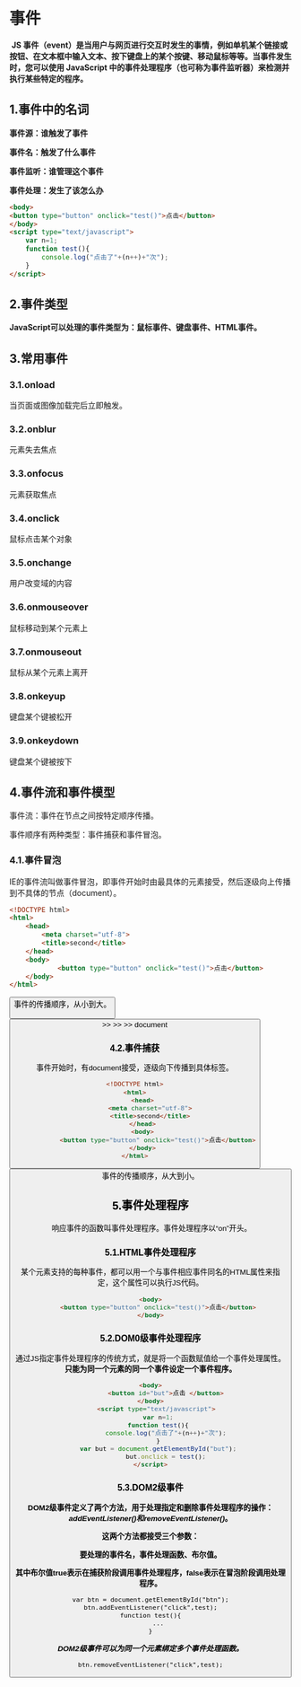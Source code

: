 # 事件

​		**JS 事件（event）是当用户与网页进行交互时发生的事情，例如单机某个链接或按钮、在文本框中输入文本、按下键盘上的某个按键、移动鼠标等等。当事件发生时，您可以使用 JavaScript 中的事件处理程序（也可称为事件监听器）来检测并执行某些特定的程序。**

## 1.事件中的名词

**事件源：谁触发了事件**

**事件名：触发了什么事件**

**事件监听：谁管理这个事件**

**事件处理：发生了该怎么办**

```HTML
<body>
<button type="button" onclick="test()">点击</button>
</body>
<script type="text/javascript">	
	var n=1;
	function test(){
		console.log("点击了"+(n++)+"次");
	}
</script>
```

## 2.事件类型

**JavaScript可以处理的事件类型为：鼠标事件、键盘事件、HTML事件。**

## 3.常用事件

### 3.1.onload

当页面或图像加载完后立即触发。

### 3.2.onblur

元素失去焦点

### 3.3.onfocus

元素获取焦点

### 3.4.onclick

鼠标点击某个对象

### 3.5.onchange

用户改变域的内容

### 3.6.onmouseover

鼠标移动到某个元素上

### 3.7.onmouseout

鼠标从某个元素上离开

### 3.8.onkeyup

键盘某个键被松开

### 3.9.onkeydown

键盘某个键被按下

## 4.事件流和事件模型

事件流：事件在节点之间按特定顺序传播。

事件顺序有两种类型：事件捕获和事件冒泡。

### 4.1.事件冒泡

IE的事件流叫做事件冒泡，即事件开始时由最具体的元素接受，然后逐级向上传播到不具体的节点（document）。

```HTML
<!DOCTYPE html>
<html>
	<head>
		<meta charset="utf-8">
		<title>second</title>
	</head>
	<body>
			<button type="button" onclick="test()">点击</button>
	</body>
</html>

```

<button>事件的传播顺序，从小到大。

<button >  >>  <body>   >>  <html>  >>   document

### 4.2.事件捕获

事件开始时，有document接受，逐级向下传播到具体标签。

```HTML
<!DOCTYPE html>
<html>
	<head>
		<meta charset="utf-8">
		<title>second</title>
	</head>
	<body>
			<button type="button" onclick="test()">点击</button>
	</body>
</html>
```

<button>事件的传播顺序，从大到小。

## 5.事件处理程序

​		响应事件的函数叫事件处理程序。事件处理程序以“on”开头。

### 5.1.HTML事件处理程序

​	某个元素支持的每种事件，都可以用一个与事件相应事件同名的HTML属性来指定，这个属性可以执行JS代码。

```HTML
<body>
	<button type="button" onclick="test()">点击</button>
</body>

```

### 5.2.DOM0级事件处理程序

​	通过JS指定事件处理程序的传统方式，就是将一个函数赋值给一个事件处理属性。**只能为同一个元素的同一个事件设定一个事件程序。**

```HTML
<body>
		<button id="but">点击	</button>
</body>
	<script type="text/javascript">	
	var n=1;
	function test(){
		console.log("点击了"+(n++)+"次");
	}
    var but = document.getElementById("but");
        but.onclick = test();
</script>
```

### 5.3.DOM2级事件

​	**DOM2级事件定义了两个方法，用于处理指定和删除事件处理程序的操作：*addEventListener()*和*removeEventListener()*。**

**这两个方法都接受三个参数：**

**要处理的事件名，事件处理函数、布尔值。**

**其中布尔值true表示在捕获阶段调用事件处理程序，false表示在冒泡阶段调用处理程序。**

```JS
var btn = document.getElementById("btn");
btn.addEventListener("click",test);
function test(){
    ...
}
```

***DOM2级事件可以为同一个元素绑定多个事件处理函数。***

```JS
btn.removeEventListener("click",test);
```

